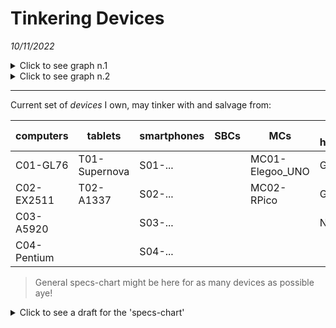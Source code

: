 # Tinkering Devices

*10/11/2022*


<details>
<summary>Click to see graph n.1</summary>

Summary-graph copypasted from [SLIT-materials](/SLIT-materials.md):

```mermaid

flowchart LR;

D{TINKERING DEVICES}
H{HOMELAB}

P{programming}
    P --> H


D --> mc
    mc[Microcontrollers] .- |arduino UNO / RPi Pico| mc
        mc .- |python / .ino| H

D --> C
    C[Computers] .- |Pentium A5920 EX2511| C
        C .- |repair upgrade salvage| H

D --> ad
    ad[Android devices] .- |tablets / smartphones| ad
        ad .- |salvage / root| H

D --> gc
    gc[game-consoles] .- |GB GBA NDS - Wii PS1 PS3| gc
        gc .- |repair / root| H


N{NETWORKING}
    N --> H


H .- robotics
    robotics .- AI & automation
H .- powerbank-DIY
H .- homeserver
    homeserver .- selfhosting-VPN
    homeserver .- selfhosting-websites
H .- hacking-lab
    hacking-lab .- malware-analysis
    hacking-lab .- pentesting

```

</details>




<details>
<summary>Click to see graph n.2</summary>

Graph 2.0:

```mermaid

graph LR;

D{DEVICES}

    EC[electronic components]
        EC .- bcs[basic cirtuit stuff]
        EC .- mc[microcontrollers]
            mc .- UNO[arduino UNO]
            mc .- RPico(RPi Pico)
    CC[computers' components]
        CC .- laptops
            laptops .- EX2511
            laptops .- A5920
        CC .- other
            other .- Pentium
    A[Android]
        A .- sm[smartphones]
            sm .- sm1
            sm .- sm2
            sm .- sm3
            sm .- sm4
            sm .- sm5



        A .- tab[tablets]
            tab .- supernova[supernova]
            tab .- iPad[old iPad too]

    GC[Game Consoles]
        GC .- handheld
            handheld .- GB
            handheld .- GBA
            handheld .- NDS

        GC .- stations
            stations .- Wii
            stations .- PS1
            stations .- PS3






P{Programming}
N{Networking}



    P .- GD{Game Devel.}
        GC --> GD
        sm .- GDG


```

</details>



---


Current set of *devices* I own, may tinker with and salvage from:

|computers|tablets|smartphones|SBCs|MCs|GC-handheld|GC-stations|
|---|---|---|---|---|---|---|
|C01-GL76|T01-Supernova|S01-...||MC01-Elegoo_UNO|GB|Wii
|C02-EX2511|T02-A1337|S02-...||MC02-RPico|GBA|PS1
|C03-A5920||S03-...|||NDS|PS3
|C04-Pentium||S04-...||||


> General specs-chart might be here for as many devices as possible aye!

<details>
<summary>Click to see a draft for the 'specs-chart'</summary>


|C01-GL76|...|S02-nokia|...|
|---|---|---|---|
|manufacturer|
|model name|
|CPU|
|GPU|
|RAM|
|storage|
|battery|
|resolution|
|OS|
|fate|



</details>